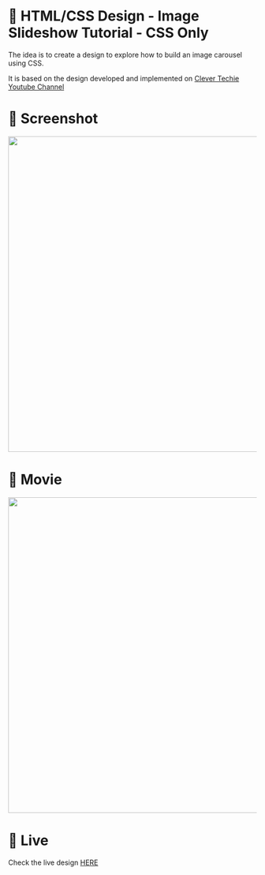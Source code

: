 # 🎨 HTML/CSS Design -  Image Slideshow Tutorial - CSS Only

The idea is to create a design to explore how to build an image carousel using CSS. 

It is based on the design developed and implemented  on [Clever Techie Youtube Channel](https://www.youtube.com/watch?v=FZrHoAUkHpE)


# 📸 Screenshot
<img src="https://storage.googleapis.com/rfribeiro-css/images-slider-01/presentation.png" width="640">


# 🎥 Movie
<img src="https://storage.googleapis.com/rfribeiro-css/images-slider-01/presentation.gif" width="640">

# 🚀 Live

Check the live design [HERE](https://storage.googleapis.com/rfribeiro-css/images-slider-01/index.html)